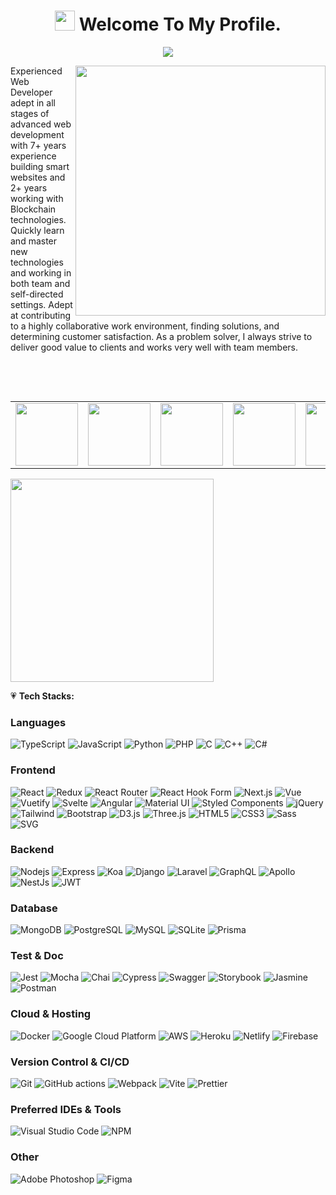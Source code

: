<h1 align="center"><img src="https://media.giphy.com/media/hvRJCLFzcasrR4ia7z/giphy.gif" width="32"> Welcome To My Profile. </h1>
<p align="center">
  <a href="https://github.com/smartfox1203"><img src="https://readme-typing-svg.herokuapp.com/?lines=Creative,%20Passionate%20Efficient;Senior%20Full%20Stack%20Engineer;8+%2B%20years%20of%20hands-on%20experience;&center=true&width=800&height=60"></a>
</p>

<img align="right" width="400" src="https://camo.githubusercontent.com/fa73289736064aba480d0708da37d7aa183a8c3e2bcc2f58c54285a3bbbeecc1/68747470733a2f2f7777772e61616c7068612e6e65742f77702d636f6e74656e742f75706c6f6164732f323032302f31322f66756c6c2d737461636b2d646576656c6f706d656e742e676966" />
<p>
Experienced Web Developer adept in all stages of advanced web development with 7+ years experience building smart websites and 2+ years working with Blockchain 
technologies. Quickly learn and master new technologies and working in both team and self-directed settings. Adept at contributing to a highly collaborative work 
environment, finding solutions, and determining customer satisfaction. As a problem solver, I always strive to deliver good value to clients and works very well with 
team members.
</p> 

<br><br>

<table align="left">
  <tr>
    <td><img src="https://cdn.iconscout.com/icon/free/png-128/go-77-1175166.png" width="100"></td>
    <td><img src="https://cdn.iconscout.com/icon/free/png-64/python-2-226051.png" width="100"></td>
    <td><img src="https://cdn.iconscout.com/icon/free/png-64/node-js-1174925.png" width="100"></td>
    <td><img src="https://cdn.iconscout.com/icon/free/png-64/react-3-1175109.png" width="100"></td>
    <td><img src="https://cdn.iconscout.com/icon/free/png-64/vue-282497.png" width="100"></td>
    <td><img src="https://cdn.iconscout.com/icon/free/png-64/angular-3-226070.png" width="100"></td>
    <td><img src="https://cdn.iconscout.com/icon/free/png-128/nuxt-dot-js-3521615-2945059.png" width="100"></td>
    <td><img src="https://cdn.iconscout.com/icon/free/png-64/laravel-226015.png" width="100"></td>
    <td><img src="https://cdn.iconscout.com/icon/free/png-128/flutter-3628777-3030139.png" width="100"></td>
    <td><img src="https://cdn.iconscout.com/icon/free/png-64/javascript-24-1174950.png" width="100"></td>
    <td><img src="https://cdn.iconscout.com/icon/free/png-64/typescript-1174965.png" width="100"></td>
    <td><img src="https://cdn.iconscout.com/icon/free/png-64/visualstudio-1-1174964.png" width="100"></td>
    <td><img src="https://cdn.iconscout.com/icon/free/png-128/rust-3521686-2945130.png" width="100"></td>
    <td><img src="https://cdn.iconscout.com/icon/free/png-128/aws-1869025-1583149.png" width="100"></td>
    <td><img src="https://cdn.iconscout.com/icon/free/png-64/nginx-4-1174926.png" width="100"></td>
    <td><img src="https://cdn.iconscout.com/icon/free/png-128/firebase-3521427-2944871.png" width="100"></td>
    <td><img src="https://cdn.iconscout.com/icon/free/png-64/github-170-1175028.png" width="100"></td>
    <td><img src="https://cdn.iconscout.com/icon/free/png-128/jira-3628861-3030001.png" width="100"></td>
    <td><img src="https://cdn.iconscout.com/icon/free/png-128/mongodb-5-1175140.png" width="100"></td>
    <td><img src="https://cdn.iconscout.com/icon/free/png-128/postgresql-10-1175121.png" width="100"></td>
    <td><img src="https://cdn.iconscout.com/icon/free/png-64/mysql-18-1174938.png" width="100"></td>
  </tr>
</table>
  
  <img width=325 align="center" src="https://github-readme-stats.vercel.app/api/top-langs/?username=adamsims1203&hide=c%23,powershell,Mathematica,Ruby,Objective-C,Objective-C%2b%2b,Cuda&title_color=61dafb&text_color=ffffff&icon_color=61dafb&bg_color=20232a&langs_count=8&layout=compact&border_color=61dafb&hide_border=true" />
<br />

💗 **Tech Stacks:**

### Languages

<p>
  <img alt="TypeScript" src="https://img.shields.io/badge/-TypeScript-007ACC?logo=typescript&logoColor=white" />
  <img alt="JavaScript" src="https://img.shields.io/badge/Javascript-F7DF1E.svg?logo=javascript&logoColor=black" />
  <img alt="Python" src="https://img.shields.io/badge/Python-3776AB?logo=python&logoColor=fff" />
  <img alt="PHP" src="https://img.shields.io/badge/PHP-777BB4?logo=php&logoColor=fff" />
  <img alt="C" src="https://img.shields.io/badge/C-00599C?logo=c&logoColor=white" />
  <img alt="C++" src="https://img.shields.io/badge/C%2B%2B-00599C?logo=cplusplus&logoColor=fff" />
  <img alt="C#" src="https://img.shields.io/badge/C%23-239120?logo=c-sharp&logoColor=white" />
</p>

### Frontend
<p>
  <img alt="React" src="https://img.shields.io/badge/-React-0e88e6?&logo=react&logoColor=white" />
  <img alt="Redux" src="https://img.shields.io/badge/-Redux-764ABC?&logo=redux&logoColor=white" />
  <img alt="React Router" src="https://img.shields.io/badge/React_Router-CA4245?logo=react-router&logoColor=white" />
  <img alt="React Hook Form" src="https://img.shields.io/badge/React%20Hook%20Form-EC5990?logo=reacthookform&logoColor=fff" />
  <img alt="Next.js" src="https://img.shields.io/badge/Next.js-000?logo=nextdotjs&logoColor=fff" />
  <img alt="Vue" src="https://img.shields.io/badge/Vue.js-4FC08D?logo=vuedotjs&logoColor=fff" />
  <img alt="Vuetify" src="https://img.shields.io/badge/Vuetify-1867C0?logo=vuetify&logoColor=fff" />
  <img alt="Svelte" src="https://img.shields.io/badge/Svelte-FF3E00?logo=svelte&logoColor=fff" />
  <img alt="Angular" src="https://img.shields.io/badge/-Angular-DD0031?&logo=angular&logoColor=white" />
  <img alt="Material UI" src="https://img.shields.io/badge/Material--UI-0081CB?logo=mui&logoColor=white" />
  <img alt="Styled Components" src="https://img.shields.io/badge/-Styled_Components-db7092?&logo=styled-components&logoColor=white" />
  <img alt="jQuery" src="https://img.shields.io/badge/jQuery-0769AD?&logo=jquery&logoColor=white" />
  <img alt="Tailwind" src="https://img.shields.io/badge/Tailwind_CSS-38B2AC?&logo=tailwind-css&logoColor=white" />
  <img alt="Bootstrap" src="https://img.shields.io/badge/Bootstrap-563D7C?&logo=bootstrap&logoColor=white" />
  <img alt="D3.js" src="https://img.shields.io/badge/-D3.js-F9A03C?logo=d3.js&logoColor=white" />
  <img alt="Three.js" src="https://img.shields.io/badge/Three.js-000?logo=threedotjs&logoColor=fff" />
  <img alt="HTML5" src="https://img.shields.io/badge/-HTML5-E34F26?logo=html5&logoColor=white" />
  <img alt="CSS3" src="https://img.shields.io/badge/CSS3-1572B6?logo=css3&logoColor=fff" />
  <img alt="Sass" src="https://img.shields.io/badge/-Sass-CC6699?&logo=sass&logoColor=white" />
  <img alt="SVG" src="https://img.shields.io/badge/SVG-FFB13B?logo=svg&logoColor=fff" />
</p>

### Backend

<p>
  <img alt="Nodejs" src="https://img.shields.io/badge/-Nodejs-43853d?&logo=Node.js&logoColor=white" />
  <img alt="Express" src="https://img.shields.io/badge/Express-000?logo=express&logoColor=fff" />
  <img alt="Koa" src="https://img.shields.io/badge/Koa-33333D?logo=koa&logoColor=fff" />
  <img alt="Django" src="https://img.shields.io/badge/Django-092E20?&logo=django&logoColor=white" />
  <img alt="Laravel" src="https://img.shields.io/badge/Laravel-FF2D20?&logo=laravel&logoColor=white" />
  <img alt="GraphQL" src="https://img.shields.io/badge/-GraphQL-E10098?&logo=graphql&logoColor=white" />
  <img alt="Apollo" src="https://img.shields.io/badge/-Apollo%20GraphQL-311C87?&logo=apollo-graphql&logoColor=white" />
  <img alt="NestJs" src="https://img.shields.io/badge/-NestJs-ea2845?&logo=nestjs&logoColor=white" />
  <img alt="JWT" src="https://img.shields.io/badge/json%20web%20tokens-323330?logo=json-web-tokens&logoColor=pink"  />
</p>

### Database

<p>
  <img alt="MongoDB" src="https://img.shields.io/badge/-MongoDB-13aa52?&logo=mongodb&logoColor=white" />
  <img alt="PostgreSQL" src="https://img.shields.io/badge/PostgreSQL-316192?&logo=postgresql&logoColor=white" />
  <img alt="MySQL" src="https://img.shields.io/badge/MySQL-00000F?&logo=mysql&logoColor=white" />
  <img alt="SQLite" src="https://img.shields.io/badge/SQLite-07405E?&logo=sqlite&logoColor=white" />
  <img alt="Prisma" src="https://img.shields.io/badge/Prisma-2D3748?logo=prisma&logoColor=fff" />
</p>

### Test & Doc

<p>
  <img alt="Jest" src="https://img.shields.io/badge/Jest-323330?logo=Jest&logoColor=white" />
  <img alt="Mocha" src="https://img.shields.io/badge/mocha.js-323330?logo=mocha&logoColor=Brown" />
  <img alt="Chai" src="https://img.shields.io/badge/chai.js-323330?logo=chai&logoColor=red" />
  <img alt="Cypress" src="https://img.shields.io/badge/Cypress-17202C?logo=cypress&logoColor=fff" />
  <img alt="Swagger" src="https://img.shields.io/badge/Swagger-85EA2D?logo=swagger&logoColor=000" />
  <img alt="Storybook" src="https://img.shields.io/badge/Storybook-FF4785?logo=storybook&logoColor=fff-square" />
  <img alt="Jasmine" src="https://img.shields.io/badge/Jasmine-8A4182?logo=jasmine&logoColor=fff" />
  <img alt="Postman" src="https://img.shields.io/badge/Postman-FF6C37?logo=postman&logoColor=fff" />
</p>

### Cloud & Hosting

<p>
  <img alt="Docker" src="https://img.shields.io/badge/-Docker-46a2f1?logo=docker&logoColor=white" />
  <img alt="Google Cloud Platform" src="https://img.shields.io/badge/-Google_Cloud_Platform-1a73e8?logo=google-cloud&logoColor=white" />
  <img alt="AWS" src="https://img.shields.io/badge/Amazon_AWS-232F3E?&logo=amazon-aws&logoColor=white" />
  <img alt="Heroku" src="https://img.shields.io/badge/-Heroku-430098?&logo=heroku&logoColor=white" />
  <img alt="Netlify" src="https://img.shields.io/badge/Netlify-00C7B7?&logo=netlify&logoColor=white" />
  <img alt="Firebase" src="https://img.shields.io/badge/Firebase-FFCA28?logo=firebase&logoColor=000"  />
</p>

### Version Control & CI/CD

<p>
  <img alt="Git" src="https://img.shields.io/badge/-Git-F05032?logo=git&logoColor=white" />
  <img alt="GitHub actions" src="https://img.shields.io/badge/-Github_Actions-2088FF?logo=github-actions&logoColor=white" />
  <img alt="Webpack" src="https://img.shields.io/badge/-Webpack-8DD6F9?logo=webpack&logoColor=white" />
  <img alt="Vite" src="https://img.shields.io/badge/Vite-646CFF?logo=vite&logoColor=fff" />
  <img alt="Prettier" src="https://img.shields.io/badge/-Prettier-F7B93E?logo=prettier&logoColor=white" />
</p>

### Preferred IDEs & Tools

<p>
  <img alt="Visual Studio Code" src="https://img.shields.io/badge/Visual%20Studio%20Code-007ACC?logo=visualstudiocode&logoColor=fff" />
  <img alt="NPM" src="https://img.shields.io/badge/-NPM-CB3837?&logo=npm&logoColor=white" />
</p>

### Other

<p>
  <img alt="Adobe Photoshop" src="https://img.shields.io/badge/Adobe%20Photoshop-31A8FF?logo=adobephotoshop&logoColor=fff" />
  <img alt="Figma" src="https://img.shields.io/badge/Figma-DD64F5?logo=figma&logoColor=fff" />
</p>

<br/>

##
